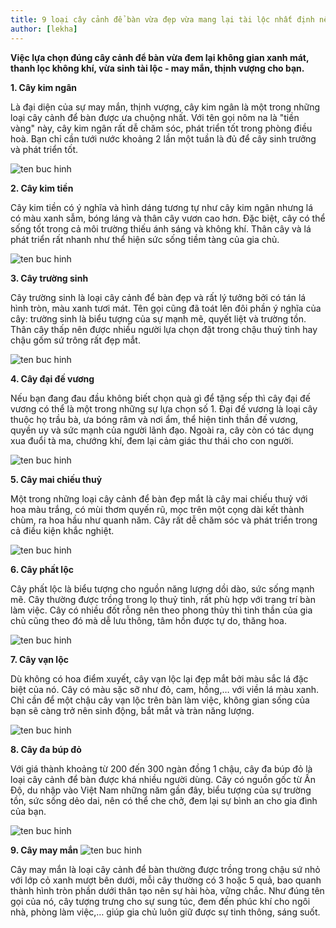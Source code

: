 ```yaml
---
title: 9 loại cây cảnh để bàn vừa đẹp vừa mang lại tài lộc nhất định nên bày
author: [lekha]
---
```

**Việc lựa chọn đúng cây cảnh để bàn vừa đem lại không gian xanh mát, thanh lọc không khí, vừa sinh tài lộc - may mắn, thịnh vượng cho bạn.**

**1. Cây kim ngân** 

Là đại diện của sự may mắn, thịnh vượng, cây kim ngân là một trong những loại cây cảnh để bàn được ưa chuộng nhất. Với tên gọi nôm na là "tiền vàng" này, cây kim ngân rất dễ chăm sóc, phát triển tốt trong phòng điều hoà. Bạn chỉ cần tưới nước khoảng 2 lần một tuần là đủ để cây sinh trưởng và phát triển tốt. 

![ten buc hinh](https://eva-img.24hstatic.com/upload/4-2017/images/2017-11-26/nhung-loai-cay-canh-de-ban-dep-nhat-product_1388217047-1511670681-999-width660height880.jpg "ten buc hinh")

**2. Cây kim tiền** 

Cây kim tiền có ý nghĩa và hình dáng tương tự như cây kim ngân nhưng lá có màu xanh sẫm, bóng láng và thân cây vươn cao hơn. Đặc biệt, cây có thể sống tốt trong cả môi trường thiếu ánh sáng và không khí. Thân cây và lá phát triển rất nhanh như thể hiện sức sống tiềm tàng của gia chủ. 

![ten buc hinh](https://eva-img.24hstatic.com/upload/4-2017/images/2017-11-26/nhung-loai-cay-canh-de-ban-dep-nhat-20140811_1dff217603d6d62b41d67cf42a66320f_14077308-1511670727-951-width660height932.jpg "ten buc hinh")

**3. Cây trường sinh** 

Cây trường sinh là loại cây cảnh để bàn đẹp và rất lý tưởng bởi có tán lá hình tròn, màu xanh tươi mát. Tên gọi cũng đã toát lên đôi phần ý nghĩa của cây: trường sinh là biểu tượng của sự mạnh mẽ, quyết liệt và trường tồn. Thân cây thấp nên được nhiều người lựa chọn đặt trong chậu thuỷ tinh hay chậu gốm sứ trông rất đẹp mắt. 

![ten buc hinh](https://eva-img.24hstatic.com/upload/4-2017/images/2017-11-26/nhung-loai-cay-canh-de-ban-dep-nhat-ca--y-tru--o----ng-sinh-1511670810-589-width660height660.jpg "ten buc hinh")

**4. Cây đại đế vương** 

Nếu bạn đang đau đầu không biết chọn quà gì để tặng sếp thì cây đại đế vương có thể là một trong những sự lựa chọn số 1. Đại đế vương là loại cây thuộc họ trầu bà, ưa bóng râm và nơi ẩm, thể hiện tinh thần đế vương, quyền uy và sức mạnh của người lãnh đạo. Ngoài ra, cây còn có tác dụng xua đuổi tà ma, chướng khí, đem lại cảm giác thư thái cho con người.

![ten buc hinh](https://eva-img.24hstatic.com/upload/4-2017/images/2017-11-26/nhung-loai-cay-canh-de-ban-dep-nhat-maxresdefault-1511670877-375-width660height493.jpg "ten buc hinh")

**5. Cây mai chiếu thuỷ** 

Một trong những loại cây cảnh để bàn đẹp mắt là cây mai chiếu thuỷ với hoa màu trắng, có mùi thơm quyến rũ, mọc trên một cọng dài kết thành chùm, ra hoa hầu như quanh năm. Cây rất dễ chăm sóc và phát triển trong cả điều kiện khắc nghiệt. 

![ten buc hinh](https://eva-img.24hstatic.com/upload/4-2017/images/2017-11-27/9-loai-cay-canh-de-ban-vua-dep-vua-mang-lai-tai-loc-nhat-dinh-nen-bay-nhung-loai-cay-canh-de-ban-dep-nhat-20160915_8cff7-1511776413-395-width660height864.jpg "ten buc hinh")

**6. Cây phất lộc** 

Cây phất lộc là biểu tượng cho nguồn năng lượng dồi dào, sức sống mạnh mẽ. Cây thường được trồng trong lọ thuỷ tinh, rất phù hợp với trang trí bàn làm việc. Cây có nhiều đốt rỗng nên theo phong thủy thì tinh thần của gia chủ cũng theo đó mà dễ lưu thông, tâm hồn được tự do, thăng hoa.

![ten buc hinh](https://eva-img.24hstatic.com/upload/4-2017/images/2017-11-26/nhung-loai-cay-canh-de-ban-dep-nhat-cay-phat-loc20-1511671027-185-width660height660.jpg "ten buc hinh")

**7. Cây vạn lộc** 

Dù không có hoa điểm xuyết, cây vạn lộc lại đẹp mắt bởi màu sắc lá đặc biệt của nó. Cây có màu sặc sỡ như đỏ, cam, hồng,… với viền lá màu xanh. Chỉ cần để một chậu cây vạn lộc trên bàn làm việc, không gian sống của bạn sẽ càng trở nên sinh động, bắt mắt và tràn năng lượng. 

![ten buc hinh](https://eva-img.24hstatic.com/upload/4-2017/images/2017-11-26/nhung-loai-cay-canh-de-ban-dep-nhat-cay-van-loc-1-1511671078-465-width660height623.jpg "ten buc hinh")

**8. Cây đa búp đỏ** 

Với giá thành khoảng từ 200 đến 300 ngàn đồng 1 chậu, cây đa búp đỏ là loại cây cảnh để bàn được khá nhiều người dùng. Cây có nguồn gốc từ Ấn Độ, du nhập vào Việt Nam những năm gần đây, biểu tượng của sự trường tồn, sức sống dẻo dai, nên có thể che chở, đem lại sự bình an cho gia đình của bạn.

![ten buc hinh](https://eva-img.24hstatic.com/upload/4-2017/images/2017-11-26/nhung-loai-cay-canh-de-ban-dep-nhat-ca--y---a-theo-phong-thu--y-trang-tri---va--n-pho--1511671189-276-width660height846.jpg "ten buc hinh")

**9. Cây may mắn**
![ten buc hinh](https://eva-img.24hstatic.com/upload/4-2017/images/2017-11-26/nhung-loai-cay-canh-de-ban-dep-nhat-cay-may-man-3-1511671260-882-width660height408.jpg "ten buc hinh")

Cây may mắn là loại cây cảnh để bàn thường được trồng trong chậu sứ nhỏ với lớp cỏ xanh mượt bên dưới, mỗi cây thường có 3 hoặc 5 quả, bao quanh thành hình tròn phần dưới thân tạo nên sự hài hòa, vững chắc. Như đúng tên gọi của nó, cây tượng trưng cho sự sung túc, đem đến phúc khí cho ngôi nhà, phòng làm việc,… giúp gia chủ luôn giữ được sự tinh thông, sáng suốt.